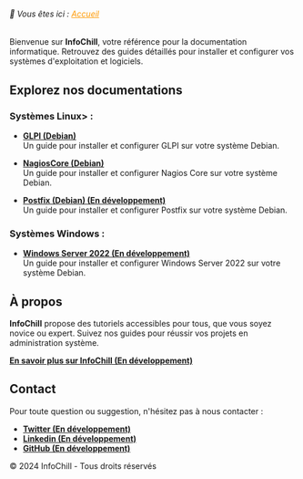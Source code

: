 <link rel="stylesheet" type="text/css" href="/assets/css/purple-theme.css">

###### 📂 Vous êtes ici :  <a href="." style="color: #ff9900; text-decoration: underline;">Accueil</a>


Bienvenue sur **InfoChill**, votre référence pour la documentation informatique. Retrouvez des guides détaillés pour installer et configurer vos systèmes d'exploitation et logiciels.


## Explorez nos documentations

### Systèmes Linux> :
-  **<span class="systèmes">[GLPI (Debian)](linux/glpi-debian/index.md)</span>**  
  Un guide pour installer et configurer GLPI sur votre système Debian.
  
-  **[NagiosCore (Debian)](linux/nagioscore-debian/index.md)**  
  Un guide pour installer et configurer Nagios Core sur votre système Debian.

-  **[Postfix (Debian) (En développement)](linux/postfix-debian/index.md)**  
  Un guide pour installer et configurer Postfix sur votre système Debian.

### Systèmes Windows :
-  **[Windows Server 2022 (En développement)](windows/winserv2022/index.md)**  
Un guide pour installer et configurer Windows Server 2022 sur votre système Debian.



## À propos

**InfoChill** propose des tutoriels accessibles pour tous, que vous soyez novice ou expert. Suivez nos guides pour réussir vos projets en administration système.

**[En savoir plus sur InfoChill (En développement)]()**


## Contact

Pour toute question ou suggestion, n'hésitez pas à nous contacter :
- **[Twitter (En développement)]()**
- **[Linkedin (En développement)]()**
- **[GitHub (En développement)]()**


&copy; 2024 InfoChill - Tous droits réservés
